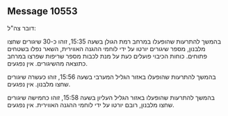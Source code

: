 ## Message 10553

דובר צה"ל:

בהמשך להתרעות שהופעלו במרחב רמת הגולן בשעה 15:35, זוהו כ-30 שיגורים שחצו מלבנון, מספר שיגורים יורטו על ידי לוחמי ההגנה האווירית, השאר נפלו בשטחים פתוחים. כוחות הכיבוי פועלים כעת על מנת לכבות מספר שריפות שפרצו במרחב כתוצאה מהשיגורים. אין נפגעים.

בהמשך להתרעות שהופעלו באזור הגליל המערבי בשעה 15:56, זוהו כעשרה שיגורים שחצו מלבנון. אין נפגעים.

בהמשך להתרעות שהופעלו באזור הגליל העליון בשעה 15:58, זוהו כחמישה שיגורים שחצו מלבנון, רובם יורטו על ידי לוחמי ההגנה האווירית. אין נפגעים.


